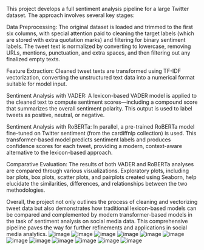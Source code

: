 This project develops a full sentiment analysis pipeline for a large Twitter dataset. The approach involves several key stages:

Data Preprocessing: The original dataset is loaded and trimmed to the first six columns, with special attention paid to cleaning the target labels (which are stored with extra quotation marks) and filtering for binary sentiment labels. The tweet text is normalized by converting to lowercase, removing URLs, mentions, punctuation, and extra spaces, and then filtering out any finalized empty texts.

Feature Extraction: Cleaned tweet texts are transformed using TF-IDF vectorization, converting the unstructured text data into a numerical format suitable for model input.

Sentiment Analysis with VADER: A lexicon-based VADER model is applied to the cleaned text to compute sentiment scores—including a compound score that summarizes the overall sentiment polarity. This output is used to label tweets as positive, neutral, or negative.

Sentiment Analysis with RoBERTa: In parallel, a pre-trained RoBERTa model fine-tuned on Twitter sentiment (from the cardiffnlp collection) is used. This transformer-based model predicts sentiment labels and produces confidence scores for each tweet, providing a modern, context-aware alternative to the lexicon-based approach.

Comparative Evaluation: The results of both VADER and RoBERTa analyses are compared through various visualizations. Exploratory plots, including bar plots, box plots, scatter plots, and pairplots created using Seaborn, help elucidate the similarities, differences, and relationships between the two methodologies.

Overall, the project not only outlines the process of cleaning and vectorizing tweet data but also demonstrates how traditional lexicon-based models can be compared and complemented by modern transformer-based models in the task of sentiment analysis on social media data. This comprehensive pipeline paves the way for further refinements and applications in social media analytics.
![image](https://github.com/user-attachments/assets/e5f8a9b2-7129-4b92-aa5a-0d88d55c8952)
![image](https://github.com/user-attachments/assets/62f40516-a73e-4b9d-bea3-37322603e3f3)
![image](https://github.com/user-attachments/assets/d6c0e0b2-405e-43f1-b98e-65f1b4197555)
![image](https://github.com/user-attachments/assets/93f4b723-79af-47d1-8e0d-c44e599bcb28)
![image](https://github.com/user-attachments/assets/dc73edf2-3cca-4b72-9788-16fba360c8bc)
![image](https://github.com/user-attachments/assets/d063a615-68c8-4c86-b680-faf3ffa02060)
![image](https://github.com/user-attachments/assets/8cbb625b-8d29-42f5-ab6c-094deeac0439)
![image](https://github.com/user-attachments/assets/12030882-a8f8-4adb-934d-6e0a4e869f6b)
![image](https://github.com/user-attachments/assets/248ad251-2775-4a98-b03e-81c34a86b407)
![image](https://github.com/user-attachments/assets/633a4cdf-60e1-4b57-9c6c-a8903738f901)
![image](https://github.com/user-attachments/assets/160afefa-3033-4350-a6a7-2f069e561437)
![image](https://github.com/user-attachments/assets/3806a34f-96a8-45d7-bc57-b9424d9aa6ef)





